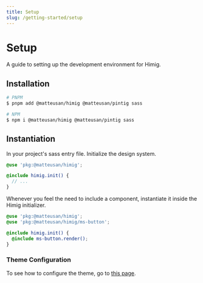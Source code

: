 ```yaml
---
title: Setup
slug: /getting-started/setup
---
```

# Setup
A guide to setting up the development environment for Himig.

## Installation
```sh
# PNPM
$ pnpm add @matteusan/himig @matteusan/pintig sass

# NPM
$ npm i @matteusan/himig @matteusan/pintig sass
```

## Instantiation
In your project's sass entry file. Initialize the design system.

```scss
@use 'pkg:@matteusan/himig';

@include himig.init() {
  // ...
}
```

Whenever you feel the need to include a component, instantiate it inside the Himig initializer.

```scss
@use 'pkg:@matteusan/himig';
@use 'pkg:@matteusan/himig/ms-button';

@include himig.init() {
  @include ms-button.render();
}
```

### Theme Configuration
To see how to configure the theme, go to [this page](../foundation/theme.md).